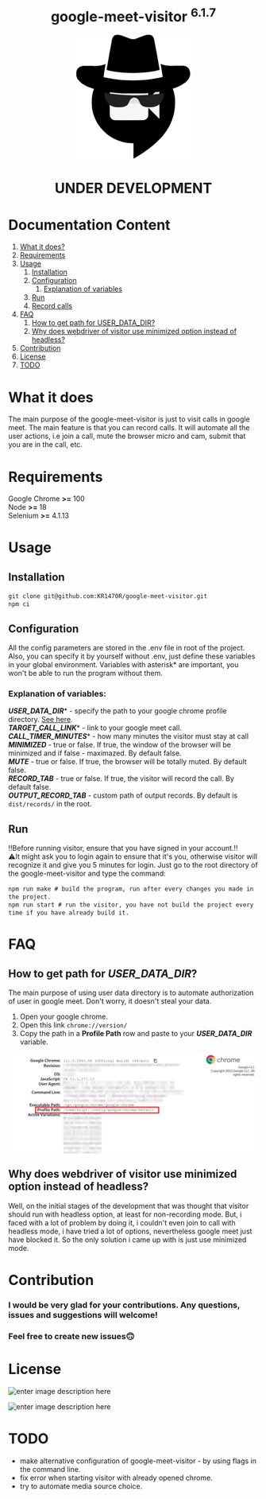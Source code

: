 

<div align="center">
<h1>google-meet-visitor <sup>6.1.7</sup></h1>
<img  src="./assets/logo.png">
</div>

<h1 align="center">UNDER DEVELOPMENT</h1>

# Documentation Content
1. [What it does?][1]
2. [Requirements][2]
3. [Usage][3]
    1) [Installation][3.1]
    2) [Configuration][3.2]
        1) [Explanation of variables][3.2.1]
    3) [Run][3.3]
    4) [Record calls][3.4]
4. [FAQ][4]
    1) [How to get path for USER_DATA_DIR?][4.1]
    2) [Why does webdriver of visitor use minimized option instead of headless?][4.2]
5. [Contribution][5]
6. [License][6]
7. [TODO][7]

# What it does
The main purpose of the google-meet-visitor is just to visit calls in google meet. The main feature is that you can record calls. It will automate all the user actions, i.e join a call, mute the browser micro and cam, submit that you are in the call, etc.

# Requirements
Google Chrome **>=** 100\
Node **>=** 18\
Selenium **>=** 4.1.13

# Usage
## Installation
    git clone git@github.com:KR1470R/google-meet-visitor.git
    npm ci

## Configuration
All the config parameters are stored in the .env file in root of the project. Also, you can specify it by yourself without .env, just define these variables in your global environment. Variables with asterisk* are important, you won't be able to run the program without them.

### Explanation of variables:
***USER_DATA_DIR**** - specify the path to your google chrome profile directory. [See here][4.1].\
***TARGET_CALL_LINK**** - link to your google meet call.\
***CALL_TIMER_MINUTES**** - how many minutes the visitor must stay at call\
***MINIMIZED*** - true or false. If true, the window of the browser will be minimized and if false - maximazed. By default false.\
***MUTE*** - true or false. If true, the browser will be totally muted. By default false.\
***RECORD_TAB*** - true or false. If true, the visitor will record the call. By default false.\
***OUTPUT_RECORD_TAB*** - custom path of output records. By default is `dist/records/` in the root.

## Run
‼️Before running visitor, ensure that you have signed in your account.‼️\
⚠️It might ask you to login again to ensure that it's you, otherwise visitor will recognize it and give you 5 minutes for login.
Just go to the root directory of the google-meet-visitor and type the command:

    npm run make # build the program, run after every changes you made in the project.
    npm run start # run the visitor, you have not build the project every time if you have already build it.

# FAQ
## How to get path for ***USER_DATA_DIR***?

The main purpose of using user data directory is to automate authorization of user in google meet. Don't worry, it doesn't steal your data.
1. Open your google chrome.
2. Open this link `chrome://version/`
3. Copy the path in a **Profile Path** row and paste to your ***USER_DATA_DIR*** variable.

<img align="center"  src="./assets/profile_path.png">

## Why does webdriver of visitor use minimized option instead of headless?
Well, on the initial stages of the development that was thought that visitor should run with headless option, at least for non-recording mode. But, i faced with a lot of problem by doing it, i couldn't even join to call with headless mode, i have tried a lot of options, nevertheless google meet just have blocked it. So the only solution i came up with is just use minimized mode.

# Contribution
### I would be very glad for your contributions. Any questions, issues and suggestions will welcome!
### Feel free to create new issues🙃
# License
![enter image description here](https://upload.wikimedia.org/wikipedia/commons/f/f8/License_icon-mit-88x31-2.svg)

![enter image description here](https://camo.githubusercontent.com/d5b96d374ea9039f533b8fbb39e8e56964e9281dbf80315b7cef7242a1a21512/68747470733a2f2f6d6972726f72732e6372656174697665636f6d6d6f6e732e6f72672f70726573736b69742f627574746f6e732f38387833312f7376672f62792d6e632e737667)

# TODO
- make alternative configuration of google-meet-visitor - by using flags in the command line.
- fix error when starting visitor with already opened chrome.
- try to automate media source choice.

[1]:https://github.com/KR1470R/google-meet-visitor#what-it-does
[2]:https://github.com/KR1470R/google-meet-visitor#requirements
[3]:https://github.com/KR1470R/google-meet-visitor#usage
[3.1]:https://github.com/KR1470R/google-meet-visitor#installation
[3.2]:https://github.com/KR1470R/google-meet-visitor#configuration
[3.2.1]:https://github.com/KR1470R/google-meet-visitor#explanation-of-variables
[3.3]:https://github.com/KR1470R/google-meet-visitor#run
[3.4]:https://github.com/KR1470R/google-meet-visitor#record-calls
[4]:https://github.com/KR1470R/google-meet-visitor#faq
[4.1]:https://github.com/KR1470R/google-meet-visitor#how-to-get-path-for-user_data_dir
[4.2]:https://github.com/KR1470R/google-meet-visitor#why-does-webdriver-of-visitor-use-minimized-option-instead-of-headless
[5]:https://github.com/KR1470R/google-meet-visitor#contribution
[6]:https://github.com/KR1470R/google-meet-visitor#license
[7]:https://github.com/KR1470R/google-meet-visitor#todo
